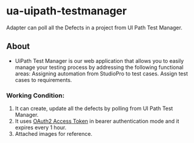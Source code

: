 # ua-uipath-testmanager
 Adapter can poll all the Defects in a project from UI Path Test Manager.

## About
- UiPath Test Manager is our web application that allows you to easily manage your testing process by addressing the following functional areas: Assigning automation from StudioPro to test cases. Assign test cases to requirements.

### Working Condition:
1. It can create, update all the defects by polling from UI Path Test Manager.
2. It uses [OAuth2 Access Token](https://wiki.connectall.io/x/coqtAw "Documentation on how to configure access-token from UI Path") in bearer authentication mode and it expires every 1 hour.
3. Attached images for reference.

